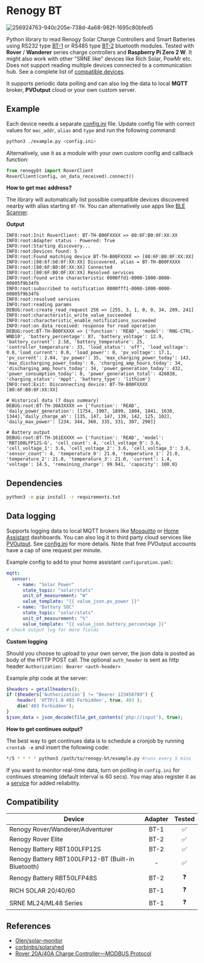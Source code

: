 # Renogy BT
![256924763-940c205e-738d-4a68-982f-1695c80bfed5](https://github.com/cyrils/renogy-bt/assets/5549113/bcdef6ec-efc9-44fd-af70-67165cf6862e)

Python library to read Renogy Solar Charge Controllers and Smart Batteries using RS232 type [BT-1](https://www.renogy.com/bt-1-bluetooth-module-new-version/) or RS485 type [BT-2](https://www.renogy.com/bt-2-bluetooth-module/)  bluetooth modules. Tested with **Rover** / **Wanderer** series charge controllers and **Raspberry Pi Zero 2 W**. It might also work with other  "SRNE like" devices like Rich Solar, PowMr etc. Does not support reading multiple devices connected to a communication hub. See a complete list of [compatible devices](#compatibility).

It supports periodic data polling and can also log the data to local **MQTT** broker, **PVOutput** cloud or your own custom server.

## Example
Each device needs a separate [config.ini](https://github.com/cyrils/renogy-bt1/blob/main/config.ini) file. Update  config file with correct values for `mac_addr`, `alias` and `type` and run the following command:

```sh
python3 ./example.py <config.ini>
```
 Alternatively, use it as a module with your own custom config and callback function:
```python
from renogybt import RoverClient
RoverClient(config, on_data_received).connect()
```
**How to get mac address?**

The library will automatically list possible compatible devices discovered nearby with alias starting `BT-TH`. You can alternatively use apps like [BLE Scanner](https://play.google.com/store/apps/details?id=com.macdom.ble.blescanner).

**Output**

```
INFO:root:Init RoverClient: BT-TH-B00FXXXX => 80:6F:B0:0F:XX:XX
INFO:root:Adapter status - Powered: True
INFO:root:Starting discovery...
INFO:root:Devices found: 5
INFO:root:Found matching device BT-TH-B00FXXXX => [80:6F:B0:0F:XX:XX]
INFO:root:[80:6f:b0:0f:XX:XX] Discovered, alias = BT-TH-B00FXXXX
INFO:root:[80:6F:B0:0F:XX:XX] Connected
INFO:root:[80:6F:B0:0F:XX:XX] Resolved services
INFO:root:found write characteristic 0000ffd1-0000-1000-8000-00805f9b34fb
INFO:root:subscribed to notification 0000fff1-0000-1000-8000-00805f9b34fb
INFO:root:resolved services
INFO:root:reading params
DEBUG:root:create_read_request 256 => [255, 3, 1, 0, 0, 34, 209, 241]
INFO:root:characteristic_write_value_succeeded
INFO:root:characteristic_enable_notifications_succeeded
INFO:root:on_data_received: response for read operation
DEBUG:root:BT-TH-B00FXXXX => {'function': 'READ', 'model': 'RNG-CTRL-WND10', 'battery_percentage': 87, 'battery_voltage': 12.9, 'battery_current': 2.58, 'battery_temperature': 25, 'controller_temperature': 33, 'load_status': 'off', 'load_voltage': 0.0,'load_current': 0.0, 'load_power': 0, 'pv_voltage': 17.1, 'pv_current': 2.04, 'pv_power': 35, 'max_charging_power_today': 143, 'max_discharging_power_today': 0, 'charging_amp_hours_today': 34, 'discharging_amp_hours_today': 34, 'power_generation_today': 432, 'power_consumption_today': 0, 'power_generation_total': 426038, 'charging_status': 'mppt', 'battery_type': 'lithium'}
INFO:root:Exit: Disconnecting device: BT-TH-B00FXXXX [80:6F:B0:0F:XX:XX]
```
```
# Historical data (7 days summary)
DEBUG:root:BT-TH-30A3XXXX => {'function': 'READ', 'daily_power_generation': [1754, 1907, 1899, 1804, 1841, 1630, 1344],'daily_charge_ah': [135, 147, 147, 139, 142, 125, 102], 'daily_max_power': [234, 344, 360, 335, 331, 307, 290]}
```
```
# Battery output
DEBUG:root:BT-TH-161EXXXX => {'function': 'READ', 'model': 'RBT100LFP12S-G', 'cell_count': 4, 'cell_voltage_0': 3.6, 'cell_voltage_1': 3.6, 'cell_voltage_2': 3.6, 'cell_voltage_3': 3.6, 'sensor_count': 4, 'temperature_0': 21.0, 'temperature_1': 21.0, 'temperature_2': 21.0, 'temperature_3': 21.0, 'current': 1.4, 'voltage': 14.5, 'remaining_charge': 99.941, 'capacity': 100.0} 
```

## Dependencies

```sh
python3 -m pip install -r requirements.txt
```

## Data logging

Supports logging data to local MQTT brokers like [Mosquitto](https://mosquitto.org/) or [Home Assistant](https://www.home-assistant.io/) dashboards. You can also log it to third party cloud services like [PVOutput](https://pvoutput.org/). See [config.ini](https://github.com/cyrils/renogy-bt1/blob/main/config.ini) for more details. Note that free PVOutput accounts have a cap of one request per minute.

Example config to add to your home assistant `configuration.yaml`:
```yaml
mqtt:
  sensor:
    - name: "Solar Power"
      state_topic: "solar/stats"
      unit_of_measurement: "W"
      value_template: "{{ value_json.pv_power }}"
    - name: "Battery SOC"
      state_topic: "solar/stats"
      unit_of_measurement: "%"
      value_template: "{{ value_json.battery_percentage }}"
# check output log for more fields
```

**Custom logging**

Should you choose to upload to your own server, the json data is posted as body of the HTTP POST call. The optional `auth_header` is sent as http header `Authorization: Bearer <auth-header>`

Example php code at the server:
```php
$headers = getallheaders();
if ($headers['Authorization'] != "Bearer 123456789") {
    header( 'HTTP/1.0 403 Forbidden', true, 403 );
    die('403 Forbidden');
}
$json_data = json_decode(file_get_contents('php://input'), true);
```

**How to get continues output?**

 The best way to get continues data is to schedule a cronjob by running `crontab -e` and insert the following code:
```sh
*/5 * * * * python3 /path/to/renogy-bt/example.py #runs every 5 mins
```
If you want to monitor real-time data, turn on polling in `config.ini` for continues streaming (default interval is 60 secs). You may also register it as a [service](https://gist.github.com/emxsys/a507f3cad928e66f6410e7ac28e2990f) for added reliability.

## Compatibility
| Device | Adapter | Tested |
| -------- | :--------: | :--------: |
| Renogy Rover/Wanderer/Adventurer | BT-1 | ✅ |
| Renogy Rover Elite | BT-2 |  ✅ |
| Renogy Battery RBT100LFP12S | BT-2 | ✅ |
| Renogy Battery RBT100LFP12-BT (Built-in Bluetooth) | - | ✅ |
| Renogy Battery RBT50LFP48S | BT-2 | ❓ |
| RICH SOLAR 20/40/60 | BT-1 | ❓ |
| SRNE ML24/ML48 Series | BT-1 | ❓ |

## References

 - [Olen/solar-monitor](https://github.com/Olen/solar-monitor)
 - [corbinbs/solarshed](https://github.com/corbinbs/solarshed)
 - [Rover 20A/40A Charge Controller—MODBUS Protocol](https://docs.google.com/document/d/1OSW3gluYNK8d_gSz4Bk89LMQ4ZrzjQY6/edit)

